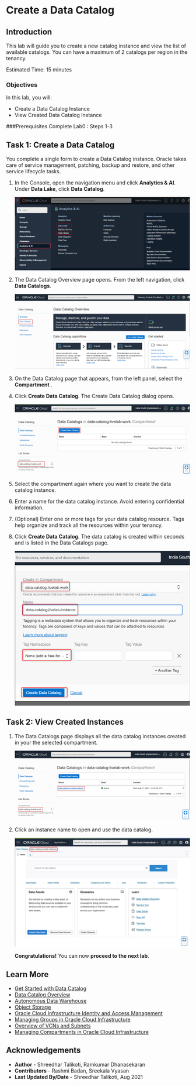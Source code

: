 # Create a Data Catalog

## Introduction

This lab will guide you to create a new catalog instance and view the list of available catalogs. You can have a maximum of 2 catalogs per region in the tenancy.

Estimated Time: 15 minutes

### Objectives

In this lab, you will:
* Create a Data Catalog Instance
* View Created Data Catalog Instance

###Prerequisites
Complete Lab0 : Steps 1-3

## Task 1: Create a Data Catalog                                 

You complete a single form to create a Data Catalog instance. Oracle takes care of service management, patching, backup and restore, and other service lifecycle tasks.

1. In the Console, open the navigation menu and click **Analytics & AI**. Under **Data Lake**, click **Data Catalog**.

    ![Click Data Catalog](./images/main-menu.png " ")

2. The Data Catalog Overview page opens. From the left navigation, click **Data Catalogs**.

    ![Click Data Catalogs](./images/create-data-catalog2.png " ")

3. On the Data Catalog page that appears, from the left panel, select the **Compartment** .

4. Click **Create Data Catalog**. The Create Data Catalog dialog opens.

    ![Click Create Data Catalog](./images/create-data-catalog.png " ")

5. Select the compartment again where you want to create the data catalog instance.
6. Enter a name for the data catalog instance. Avoid entering confidential information.
7. (Optional) Enter one or more tags for your data catalog resource. Tags help organize and track all the resources within your tenancy.
8. Click **Create Data Catalog**. The data catalog is created within seconds and is listed in the Data Catalogs page.

    ![Click Create Data Catalog](./images/catalog-details.png " ")

## Task 2: View Created Instances

1. The Data Catalogs page displays all the data catalog instances created in your the selected compartment.

    ![View Data Catalog](./images/view-data-catalog.png " ")

2. Click an instance name to open and use the data catalog.

    ![Click Instance Name](./images/view-data-catalog2.png " ")


    **Congratulations!** You can now **proceed to the next lab**.

## Learn More

* [Get Started with Data Catalog](https://docs.oracle.com/en-us/iaas/data-catalog/using/index.htm)
* [Data Catalog Overview](https://docs.oracle.com/en-us/iaas/data-catalog/using/overview.htm)
* [Autonomous Data Warehouse](https://docs.oracle.com/en/cloud/paas/autonomous-data-warehouse-cloud/index.html)
* [Object Storage](https://docs.oracle.com/en-us/iaas/Content/Object/Concepts/objectstorageoverview.htm)
* [Oracle Cloud Infrastructure Identity and Access Management](https://docs.oracle.com/en-us/iaas/Content/Identity/Concepts/overview.htm)
* [Managing Groups in Oracle Cloud Infrastructure](https://docs.oracle.com/en-us/iaas/Content/Identity/Tasks/managinggroups.htm)
* [Overview of VCNs and Subnets](https://docs.oracle.com/en-us/iaas/Content/Network/Tasks/managingVCNs_topic-Overview_of_VCNs_and_Subnets.htm#Overview)
* [Managing Compartments in Oracle Cloud Infrastructure](https://docs.oracle.com/en-us/iaas/Content/Identity/Tasks/managingcompartments.htm)

## Acknowledgements

* **Author** - Shreedhar Talikoti, Ramkumar Dhanasekaran
* **Contributors** -  Rashmi Badan, Sreekala Vyasan
* **Last Updated By/Date** - Shreedhar Talikoti, Aug 2021
